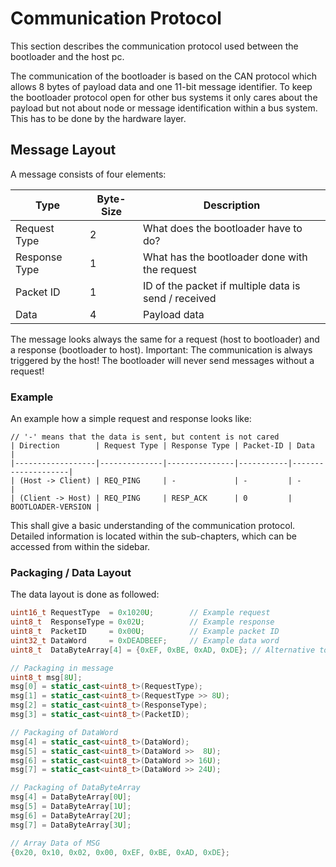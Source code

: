 # Communication Protocol

This section describes the communication protocol used between the bootloader and the host pc. 

The communication of the bootloader is based on the CAN protocol which allows 8 bytes of payload data and one 11-bit message identifier. To keep the bootloader protocol open for other bus systems it only cares about the payload but not about node or message identification within a bus system. This has to be done by the hardware layer.

## Message Layout

A message consists of four elements:

| Type          | Byte-Size | Description                                          |
|---------------|-----------|------------------------------------------------------|
| Request Type  | 2         | What does the bootloader have to do?                 |
| Response Type | 1         | What has the bootloader done with the request        |
| Packet ID     | 1         | ID of the packet if multiple data is send / received |
| Data          | 4         | Payload data                                         |


The message looks always the same for a request (host to bootloader) and a response (bootloader to host).
Important: The communication is always triggered by the host! The bootloader will never send messages without a request!

### Example

An example how a simple request and response looks like:
```
// '-' means that the data is sent, but content is not cared
| Direction        | Request Type | Response Type | Packet-ID | Data               |
|------------------|--------------|---------------|-----------|--------------------|
| (Host -> Client) | REQ_PING     | -             | -         | -                  |
| (Client -> Host) | REQ_PING     | RESP_ACK      | 0         | BOOTLOADER-VERSION | 
```

This shall give a basic understanding of the communication protocol. Detailed information is located within the sub-chapters, which can be accessed from within the sidebar.

### Packaging / Data Layout

The data layout is done as followed:
```C++
uint16_t RequestType  = 0x1020U;        // Example request
uint8_t  ResponseType = 0x02U;          // Example response
uint8_t  PacketID     = 0x00U;          // Example packet ID
uint32_t DataWord     = 0xDEADBEEF;     // Example data word
uint8_t  DataByteArray[4] = {0xEF, 0xBE, 0xAD, 0xDE}; // Alternative to data word

// Packaging in message
uint8_t msg[8U];
msg[0] = static_cast<uint8_t>(RequestType);
msg[1] = static_cast<uint8_t>(RequestType >> 8U);
msg[2] = static_cast<uint8_t>(ResponseType);
msg[3] = static_cast<uint8_t>(PacketID);

// Packaging of DataWord
msg[4] = static_cast<uint8_t>(DataWord);
msg[5] = static_cast<uint8_t>(DataWord >>  8U);
msg[6] = static_cast<uint8_t>(DataWord >> 16U);
msg[7] = static_cast<uint8_t>(DataWord >> 24U);

// Packaging of DataByteArray
msg[4] = DataByteArray[0U];
msg[5] = DataByteArray[1U];
msg[6] = DataByteArray[2U];
msg[7] = DataByteArray[3U];

// Array Data of MSG
{0x20, 0x10, 0x02, 0x00, 0xEF, 0xBE, 0xAD, 0xDE};
```

